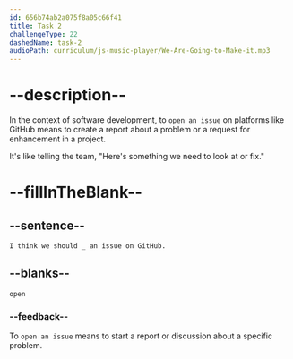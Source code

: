 ```yaml
---
id: 656b74ab2a075f8a05c66f41
title: Task 2
challengeType: 22
dashedName: task-2
audioPath: curriculum/js-music-player/We-Are-Going-to-Make-it.mp3
---
```


<!--
AUDIO REFERENCE: 
Bob: Hey, Sarah. I was checking the branch we worked on yesterday when I saw a problem. I think we should _ an issue on GitHub.
-->

# --description--

In the context of software development, to `open an issue` on platforms like GitHub means to create a report about a problem or a request for enhancement in a project. 

It's like telling the team, "Here's something we need to look at or fix."

# --fillInTheBlank--

## --sentence--

`I think we should _ an issue on GitHub.`

## --blanks--

`open`

### --feedback--

To `open an issue` means to start a report or discussion about a specific problem.
